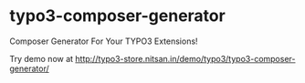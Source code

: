# typo3-composer-generator

Composer Generator For Your TYPO3 Extensions!

Try demo now at http://typo3-store.nitsan.in/demo/typo3/typo3-composer-generator/
